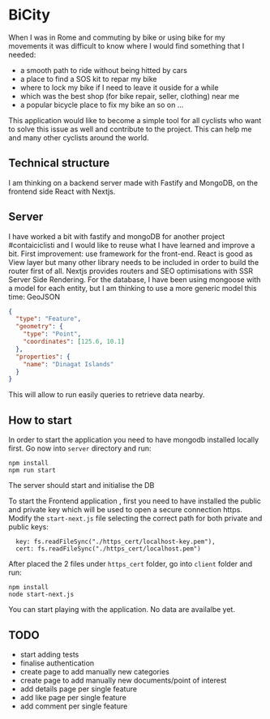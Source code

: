 # BiCity

When I was in Rome and commuting by bike or using bike for my movements it was difficult to know where I would find something that I needed:

- a smooth path to ride without being hitted by cars
- a place to find a SOS kit to repar my bike
- where to lock my bike if I need to leave it ouside for a while
- which was the best shop (for bike repair, seller, clothing) near me
- a popular bicycle place to fix my bike an so on ...

This application would like to become a simple tool for all cyclists who want to solve this issue as well and contribute to the project.
This can help me and many other cyclists around the world.

## Technical structure

I am thinking on a backend server made with Fastify and MongoDB, on the frontend side React with Nextjs.

## Server

I have worked a bit with fastify and mongoDB for another project #contaiciclisti and I would like to reuse what I have learned and improve a bit.
First improvement: use  framework for the front-end. React is good as View layer but many other library needs to be included in order to build the router first of all. Nextjs provides routers and SEO optimisations with SSR Server Side Rendering.
For the database, I have been using mongoose with a model for each entity, but I am thinking to use a more generic model this time: GeoJSON

```json
{
  "type": "Feature",
  "geometry": {
    "type": "Point",
    "coordinates": [125.6, 10.1]
  },
  "properties": {
    "name": "Dinagat Islands"
  }
}
```

This will allow to run easily queries to retrieve data nearby.

## How to start

In order to start the application you need to have mongodb installed locally first.
Go now into `server` directory and run:

```shell
npm install
npm run start
```

The server should start and initialise the DB

To start the Frontend application , first you need to have installed the public and private key which will be used to open a secure connection https. 
Modify the `start-next.js` file selecting the correct path for both private and public keys:

```shell
  key: fs.readFileSync("./https_cert/localhost-key.pem"),
  cert: fs.readFileSync("./https_cert/localhost.pem")
```

After placed the 2 files under `https_cert` folder, go into `client` folder and run:

```shell
npm install
node start-next.js
```

You can start playing with the application.
No data are availalbe yet.

## TODO

- start adding tests
- finalise authentication
- create page to add manually new categories
- create page to add manually new documents/point of interest
- add details page per single feature
- add like page per single feature
- add comment per single feature
